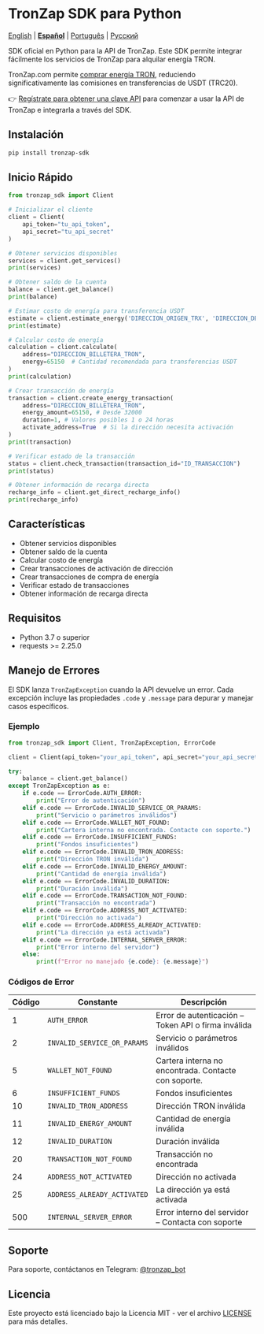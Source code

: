 # TronZap SDK para Python

[English](https://github.com/tron-energy-market/tronzap-sdk-python/blob/main/README.md) | **[Español](https://github.com/tron-energy-market/tronzap-sdk-python/blob/main/README.es.md)** | [Português](https://github.com/tron-energy-market/tronzap-sdk-python/blob/main/README.pt-br.md) | [Русский](https://github.com/tron-energy-market/tronzap-sdk-python/blob/main/README.ru.md)

SDK oficial en Python para la API de TronZap.
Este SDK permite integrar fácilmente los servicios de TronZap para alquilar energía TRON.

TronZap.com permite [comprar energía TRON](https://tronzap.com/), reduciendo significativamente las comisiones en transferencias de USDT (TRC20).

👉 [Regístrate para obtener una clave API](https://tronzap.com) para comenzar a usar la API de TronZap e integrarla a través del SDK.

## Instalación

```bash
pip install tronzap-sdk
```

## Inicio Rápido

```python
from tronzap_sdk import Client

# Inicializar el cliente
client = Client(
    api_token="tu_api_token",
    api_secret="tu_api_secret"
)

# Obtener servicios disponibles
services = client.get_services()
print(services)

# Obtener saldo de la cuenta
balance = client.get_balance()
print(balance)

# Estimar costo de energía para transferencia USDT
estimate = client.estimate_energy('DIRECCION_ORIGEN_TRX', 'DIRECCION_DESTINO_TRX', 'TR7NHqjeKQxGTCi8q8ZY4pL8otSzgjLj6t')
print(estimate)

# Calcular costo de energía
calculation = client.calculate(
    address="DIRECCION_BILLETERA_TRON",
    energy=65150  # Cantidad recomendada para transferencias USDT
)
print(calculation)

# Crear transacción de energía
transaction = client.create_energy_transaction(
    address="DIRECCION_BILLETERA_TRON",
    energy_amount=65150, # Desde 32000
    duration=1, # Valores posibles 1 o 24 horas
    activate_address=True  # Si la dirección necesita activación
)
print(transaction)

# Verificar estado de la transacción
status = client.check_transaction(transaction_id="ID_TRANSACCION")
print(status)

# Obtener información de recarga directa
recharge_info = client.get_direct_recharge_info()
print(recharge_info)
```

## Características

- Obtener servicios disponibles
- Obtener saldo de la cuenta
- Calcular costo de energía
- Crear transacciones de activación de dirección
- Crear transacciones de compra de energía
- Verificar estado de transacciones
- Obtener información de recarga directa

## Requisitos

- Python 3.7 o superior
- requests >= 2.25.0

## Manejo de Errores

El SDK lanza `TronZapException` cuando la API devuelve un error. Cada excepción incluye las propiedades `.code` y `.message` para depurar y manejar casos específicos.

### Ejemplo

```python
from tronzap_sdk import Client, TronZapException, ErrorCode

client = Client(api_token="your_api_token", api_secret="your_api_secret")

try:
    balance = client.get_balance()
except TronZapException as e:
    if e.code == ErrorCode.AUTH_ERROR:
        print("Error de autenticación")
    elif e.code == ErrorCode.INVALID_SERVICE_OR_PARAMS:
        print("Servicio o parámetros inválidos")
    elif e.code == ErrorCode.WALLET_NOT_FOUND:
        print("Cartera interna no encontrada. Contacte con soporte.")
    elif e.code == ErrorCode.INSUFFICIENT_FUNDS:
        print("Fondos insuficientes")
    elif e.code == ErrorCode.INVALID_TRON_ADDRESS:
        print("Dirección TRON inválida")
    elif e.code == ErrorCode.INVALID_ENERGY_AMOUNT:
        print("Cantidad de energía inválida")
    elif e.code == ErrorCode.INVALID_DURATION:
        print("Duración inválida")
    elif e.code == ErrorCode.TRANSACTION_NOT_FOUND:
        print("Transacción no encontrada")
    elif e.code == ErrorCode.ADDRESS_NOT_ACTIVATED:
        print("Dirección no activada")
    elif e.code == ErrorCode.ADDRESS_ALREADY_ACTIVATED:
        print("La dirección ya está activada")
    elif e.code == ErrorCode.INTERNAL_SERVER_ERROR:
        print("Error interno del servidor")
    else:
        print(f"Error no manejado {e.code}: {e.message}")
```

### Códigos de Error

| Código | Constante                        | Descripción |
|--------|----------------------------------|-------------|
| 1      | `AUTH_ERROR`                    | Error de autenticación – Token API o firma inválida |
| 2      | `INVALID_SERVICE_OR_PARAMS`    | Servicio o parámetros inválidos |
| 5      | `WALLET_NOT_FOUND`             | Cartera interna no encontrada. Contacte con soporte. |
| 6      | `INSUFFICIENT_FUNDS`           | Fondos insuficientes |
| 10     | `INVALID_TRON_ADDRESS`         | Dirección TRON inválida |
| 11     | `INVALID_ENERGY_AMOUNT`        | Cantidad de energía inválida |
| 12     | `INVALID_DURATION`             | Duración inválida |
| 20     | `TRANSACTION_NOT_FOUND`        | Transacción no encontrada |
| 24     | `ADDRESS_NOT_ACTIVATED`        | Dirección no activada |
| 25     | `ADDRESS_ALREADY_ACTIVATED`    | La dirección ya está activada |
| 500    | `INTERNAL_SERVER_ERROR`        | Error interno del servidor – Contacta con soporte |


## Soporte

Para soporte, contáctanos en Telegram: [@tronzap_bot](https://t.me/tronzap_bot)

## Licencia

Este proyecto está licenciado bajo la Licencia MIT - ver el archivo [LICENSE](LICENSE) para más detalles.